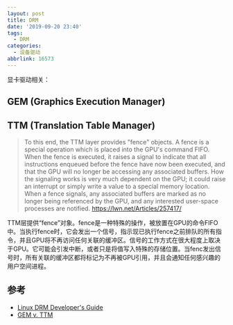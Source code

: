 ```yaml
---
layout: post
title: DRM
date: '2019-09-20 23:40'
tags:
  - DRM
categories:
  - 设备驱动
abbrlink: 16573
---
```


显卡驱动相关：

<!--more-->

## GEM (Graphics Execution Manager)


## TTM (Translation Table Manager)

>  To this end, the TTM layer provides "fence" objects. A fence is a special operation which is placed into the GPU's command FIFO. When the fence is executed, it raises a signal to indicate that all instructions enqueued before the fence have now been executed, and that the GPU will no longer be accessing any associated buffers. How the signaling works is very much dependent on the GPU; it could raise an interrupt or simply write a value to a special memory location. When a fence signals, any associated buffers are marked as no longer being referenced by the GPU, and any interested user-space processes are notified.
> https://lwn.net/Articles/257417/

TTM层提供“fence”对象。fence是一种特殊的操作，被放置在GPU的命令FIFO中。当执行fence时，它会发出一个信号，指示现已执行fence之前排队的所有指令，并且GPU将不再访问任何关联的缓冲区。信号的工作方式在很大程度上取决于GPU。它可能会引发中断，或者只是将值写入特殊的存储位置。当fenc发出信号时，所有关联的缓冲区都将标记为不再被GPU引用，并且会通知任何感兴趣的用户空间进程。


## 参考

- [Linux DRM Developer's Guide](http://www.landley.net/kdocs/htmldocs/drm.html#drmIntroduction)
- [GEM v. TTM](https://lwn.net/Articles/283793/)
